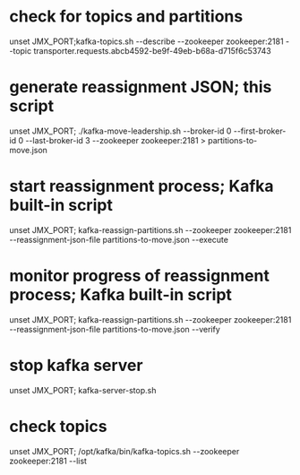 # check for topics and partitions
unset JMX_PORT;kafka-topics.sh --describe --zookeeper zookeeper:2181 --topic transporter.requests.abcb4592-be9f-49eb-b68a-d715f6c53743

# generate reassignment JSON; this script
unset JMX_PORT; ./kafka-move-leadership.sh --broker-id 0 --first-broker-id 0 --last-broker-id 3 --zookeeper zookeeper:2181 > partitions-to-move.json

# start reassignment process; Kafka built-in script
unset JMX_PORT; kafka-reassign-partitions.sh --zookeeper zookeeper:2181 --reassignment-json-file partitions-to-move.json --execute

# monitor progress of reassignment process; Kafka built-in script
unset JMX_PORT; kafka-reassign-partitions.sh --zookeeper zookeeper:2181 --reassignment-json-file partitions-to-move.json --verify

# stop kafka server
unset JMX_PORT; kafka-server-stop.sh

# check topics
 unset JMX_PORT; /opt/kafka/bin/kafka-topics.sh --zookeeper zookeeper:2181 --list
